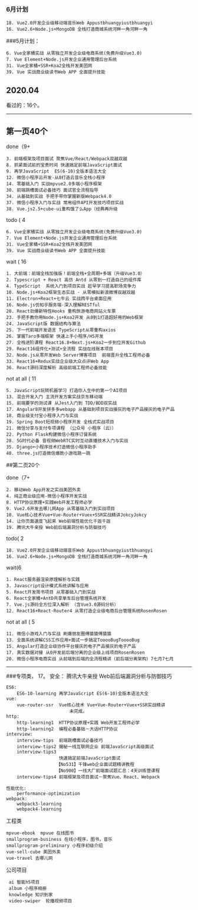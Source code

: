 
### 6月计划
	
	18. Vue2.0开发企业级移动端音乐Web Appustbhuangyiustbhuangyi
	16. Vue2.6+Node.js+MongoDB 全栈打造商城系统河畔一角河畔一角







###5月计划：



	6. Vue全家桶实战 从零独立开发企业级电商系统(免费升级Vue3.0)
	7. Vue Element+Node.js开发企业通用管理后台系统
	31. Vue全家桶+SSR+Koa2全栈开发美团网
	39. Vue 实战商业级读书Web APP 全面提升技能
	







## 2020.04

看过的：16个。


<hr>

## 第一页40个

done（9+

	3. 前端框架及项目面试 聚焦Vue/React/Webpack双越双越
	8. 抓紧面试前的宝贵时间 快速搞定前端JavaScript面试
	9. 再学JavaScript  ES(6-10)全版本语法大全
	12. 微信小程序云开发-从0打造云音乐全栈小程序
	14. 零基础入门 实战mpvue2.0多端小程序框架
	30. 前端跳槽面试必备技巧 面试官全流程指导
	34. 从基础到实战 手把手带你掌握新版Webpack4.0
	37. 微信小程序入门与实战 常用组件API开发技巧项目实战
	38. Vue.js2.5+cube-ui重构饿了么App（经典再升级

todo ( 4

	6. Vue全家桶实战 从零独立开发企业级电商系统(免费升级Vue3.0)
	7. Vue Element+Node.js开发企业通用管理后台系统
	31. Vue全家桶+SSR+Koa2全栈开发美团网
	39. Vue 实战商业级读书Web APP 全面提升技能



wait ( 16
	
	1. 大前端：前端全栈加强版！前端全栈+全周期+多端（升级Vue3.0）
	2. Typescript + React 高仿 Antd 从零到一打造自己的组件库 
	4. TypeScript  系统入门到项目实战 趁早学习提高职场竞争力
	10. Node.js+Koa2框架生态实战 - 从零模拟新浪微博双越双越
	11. Electron+React+七牛云 实战跨平台桌面应用
	16. Node.js仿知乎服务端-深入理解RESTful 
	20. React劲爆新特性Hooks 重构旅游电商网站火车票
	23. 手把手教你用Node.js+Koa2开发 从0到1打造超好用的Web框架
	24. JavaScript版 数据结构与算法
	25. 下一代前端开发语言 TypeScript从零重构axios
	26. 掌握Taro多端框架 快速上手小程序/H5开发
	27. 全栈进阶课程 React16.8+Next.js+Koa2一步到位开发Github
	29. React16组件化+测试+全流程 实战在线账本项目
	32. Node.js从零开发Web Server博客项目  前端晋升全栈工程师必备
	33. React16+Redux实战企业级大众点评Web App
	36. React源码深度解析 高级前端工程师必备技能


not at all ( 11
	

	5. JavaScript玩转机器学习 打造你人生中的第一个AI项目
	13. 混合开发入门 主流开发方案实战京东移动端
	15. 前端要学的测试课 从Jest入门到 TDD/BDD双实战
	17. Angular8开发拼多多webapp 从基础到项目实战接灰的电子产品接灰的电子产品
	18. 商业级支付宝小程序入门与实战
	19. Spring Boot短视频小程序开发 全栈式实战项目
	21. 微信分享与支付专项课程 （公众号 小程序（云））
	22. Python Flask构建微信小程序订餐系统
	28. 5G时代必备 音视频WebRTC实时互动直播技术入门与实战
	35. Django+小程序技术打造微信小程序助手
	40. three.js打造微信爆款小游戏跳一跳



##第二页20个
	
done（7+

	2. 移动Web App开发之实战美团外卖
	4. 纯正商业级应用-微信小程序开发实战
	8. HTTP协议原理+实践Web开发工程师必学
	9. Vue2.6开发去哪儿网App 从零基础入门到实战项目
	10. Vue核心技术Vue+Vue-Router+Vuex+SSR实战精讲JokcyJokcy
	14. 让你页面速度飞起来 Web前端性能优化千迦千迦
	19. 腾讯大牛亲授 Web前后端漏洞分析与防御技巧

todo( 2

	18. Vue2.0开发企业级移动端音乐Web Appustbhuangyiustbhuangyi
	16. Vue2.6+Node.js+MongoDB 全栈打造商城系统河畔一角河畔一角

wait(6

	1. React服务器渲染原理解析与实践
	3. Javascript设计模式系统讲解与应用
	5. React开发简书项目 从零基础入门到实战
	6. React全家桶+AntD共享单车后台管理系统开发
	7. Vue.js源码全方位深入解析 （含Vue3.0源码分析）
	12. React16+React-Router4 从零打造企业级电商后台管理系统RosenRosen


not at all  ( 5

	11. 微信小游戏入门与实战 刷爆朋友圈傅猿猿傅猿猿
	13. 全面系统讲解CSS工作应用+面试一步搞定TooooBugTooooBug
	15. Angular打造企业级协作平台接灰的电子产品接灰的电子产品
	17. 真实数据对接 从0开发前后端分离的企业级上线项目RosenRosen
	20. 微信小程序电商实战 从前端到后端的全流程精讲（前后端分离架构）7七月7七月




<hr>


###专项类， 17。
	安全：
		腾讯大牛亲授 Web前后端漏洞分析与防御技巧

	ES6:
		ES6-10-learning 再学JavaScript ES(6-10)全版本语法大全 
	vue:
		vue-router-ssr 	Vue核心技术 Vue+Vue-Router+Vuex+SSR实战精讲
							未完成。
	http:
		http-learning1	HTTP协议原理+实践 Web开发工程师必学
		http-learning2	编程必备基础－大话HTTP协议
	interview:
		interview-tips	前端跳槽面试必备技巧
		interview-tips2	揭秘一线互联网企业 前端JavaScript高级面试
		interview-tips3	
		   				快速搞定前端JavaScript面试
		  			   【No531】千锋web企业面试题精讲教程
		  			   【No900】一线大厂前端面试题汇总：4天训练营课程
		interview-tips4	前端框架及项目面试－聚焦Vue、React、Webpack
			
	性能优化:
		performance-optimization
	webpack:
		webpack3-learning
		webpack4-learning
工程类

	mpvue-ebook  mpvue 在线图书
	smallprogram-business 在线小程序，图书，音乐
	smallprogram-preliminary 小程序初级介绍
	vue-sell-cube 美团外卖
	vue-travel 去哪儿网

公司项目

	 ai 智能h5项目
	 album 小程序相册
	 knowledge 知识到家
	 video-swiper  轮播视频项目
	 

	

